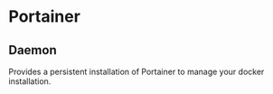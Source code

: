# Portainer

## Daemon

Provides a persistent installation of Portainer to manage your docker installation.

